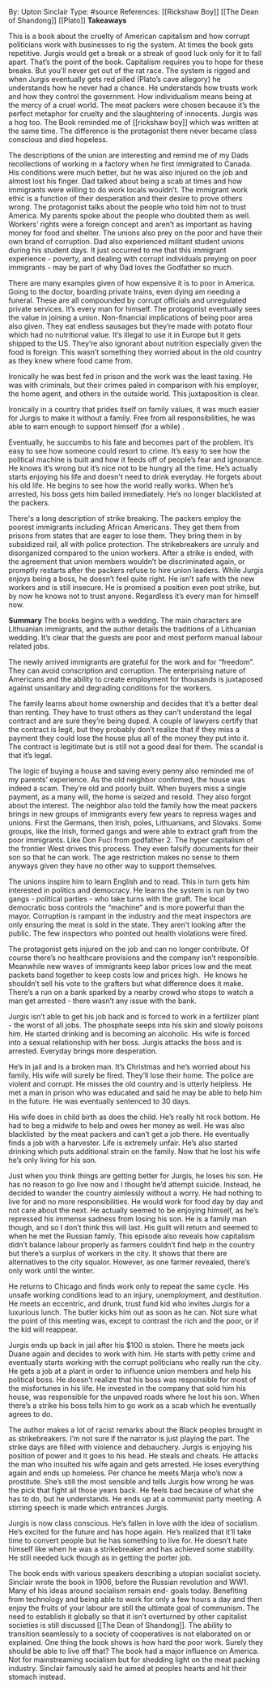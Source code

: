 By: Upton Sinclair
Type: #source 
References: [[Rickshaw Boy]]
[[The Dean of Shandong]]
[[Plato]]
**Takeaways**

This is a book about the cruelty of American capitalism and how corrupt politicians work with businesses to rig the system. At times the book gets  repetitive. Jurgis would get a break or a streak of good luck only for it to fall apart. That’s the point of the book. Capitalism requires you to hope for these breaks. But you’ll never get out of the rat race. The system is rigged and when  Jurgis eventually gets  red pilled (Plato’s cave allegory) he understands how he never had a chance. He understands how trusts work and how they control the government. How individualism means being at the mercy of a cruel world. The meat packers were chosen because it’s the perfect metaphor for cruelty and the slaughtering of innocents. Jurgis was a hog too. The Book reminded me of [[rickshaw boy]] which was written at the same time. The difference is the protagonist there never became class conscious and died hopeless.

The descriptions of the union are interesting and remind me of my Dads recollections of working in a factory when he first immigrated to Canada. His conditions were much better, but he was also injured on the job and almost lost his finger. Dad talked about being a scab at times and how immigrants were willing to do work locals wouldn’t. The immigrant work ethic is a function of their desperation and their desire to prove others wrong. The protagonist talks about the people who told him not to trust America. My parents spoke about the people who doubted them as well. Workers’ rights were a foreign concept and aren’t as important as having money for food and shelter. The unions also prey on the poor and have their own brand of corruption. Dad also experienced militant student unions during his student days. It just occurred to me that this immigrant experience - poverty, and dealing with corrupt individuals preying on poor immigrants - may be part of why Dad loves the Godfather so much.  

There are many examples given of how expensive it is to poor in America. Going to the doctor, boarding private trains, even dying am needing a funeral. These are all compounded by corrupt officials and unregulated private services. It’s every man for himself. The protagonist eventually sees the value in joining a union. Non-financial implications of being poor area also given. They eat endless sausages but they’re made with potato flour which had no nutritional value. It’s illegal to use it in Europe but it gets shipped to the US. They’re also ignorant about nutrition especially given the food is foreign. This wasn’t something they worried about in the old country as they knew where food came from.

Ironically he was best fed in  prison and the work was the least taxing. He was with criminals, but their crimes paled in comparison with his employer, the home agent, and others in the outside world. This juxtaposition is clear. 

Ironically in a country that prides itself on family values, it was much easier for Jurgis to make it without a family. Free from all responsibilities, he was able to earn enough to support himself (for a while) . 

Eventually, he succumbs to his fate and becomes part of the problem. It’s easy to see how someone could resort to crime. It’s easy to see how the political machine is built and how it feeds off of people’s fear and ignorance. He knows it’s wrong but it’s nice not to be hungry all the time. He’s actually starts enjoying his life and doesn't need to drink everyday. He forgets about his old life. He begins to see how the world really works. When he’s arrested, his boss gets him bailed immediately. He’s no longer blacklisted at the packers.

There's a long description of strike breaking. The packers employ the poorest immigrants including African Americans. They get them from prisons from states that are eager to lose them. They bring them in by subsidized rail, all with police protection. The strikebreakers are unruly and disorganized compared to the union workers. After a strike is ended, with the agreement that union members wouldn’t be discriminated again, or promptly restarts after the packers refuse to hire union leaders. While Jurgis enjoys being a boss, he doesn’t feel quite right. He isn’t safe with the new workers and is still insecure. He is promised a position even post strike, but by now he knows not to trust anyone. Regardless it’s every man for himself now.




**Summary**
The books begins with a wedding. The main characters are Lithuanian immigrants, and the author details the traditions of a Lithuanian wedding. It’s clear that the guests are poor and most perform  manual labour related jobs.

The newly arrived immigrants are grateful for the work and for “freedom”. They can avoid conscription and corruption. The enterprising nature of Americans and the ability to create employment for thousands is juxtaposed against unsanitary and degrading conditions for the workers.

The family learns about home ownership and decides that it’s a better deal than renting. They have to trust others as they can’t understand the legal contract and are sure they’re being duped. A couple of lawyers certify that the contract is legit, but they probably don’t realize that if they miss a payment they could lose the house plus all of the money they put into it. The contract is legitimate but is still not a good deal for them. The scandal is that it’s legal.  

The logic of buying a house and saving every penny also reminded me of my parents’ experience. 
As the old neighbor confirmed, the house was indeed a scam. They’re old and poorly built. When buyers miss a single payment, as a many will, the home is seized and resold. They also forgot about the interest. The neighbor also told the family how the meat packers brings in new groups of immigrants every few years to repress wages and unions. First the Germans, then Irish, poles, Lithuanians, and Slovaks. Some groups, like the Irish, formed gangs and were able to extract graft from the poor immigrants. Like Don Fuci from godfather 2. The hyper capitalism of the frontier West drives this process. They even falsify documents for their son so that he can work. The age restriction makes no sense to them anyways given they have no other way to support themselves. 

The unions inspire him to learn English and to read. This in turn gets him interested in politics and democracy. He learns the system is run by two gangs - political parties - who take turns with the graft. The local democratic boss controls the “machine” and is more powerful than the mayor. Corruption is rampant in the industry and the meat inspectors are only ensuring the meat is sold in the state. They aren’t looking after the public. The few inspectors who pointed out health violations were fired.

The protagonist gets injured on the job and can no longer contribute. Of course there’s no healthcare provisions and the company isn’t responsible. Meanwhile new waves of immigrants keep labor prices low and the meat packets band together to keep costs low and prices high.  He knows he shouldn’t sell his vote to the grafters but what difference does it make. There’s a run on a bank sparked by a nearby crowd who stops to watch a man get arrested - there wasn’t any issue with the bank.  

Jurgis isn’t able to get his job back and is forced to work in a fertilizer plant - the worst of all jobs. The phosphate seeps into his skin and slowly poisons him. He started drinking and is becoming an alcoholic. His wife is forced into a sexual relationship with her boss. Jurgis attacks the boss and is arrested. Everyday brings more desperation.

He’s in jail and is a broken man. It’s Christmas and he’s worried about his family. His wife will surely be fired. They’ll lose their home. The police are violent and corrupt. He misses the old country and is utterly helpless. He met a man in prison who was educated and said he may be able to help him in the future. He was eventually sentenced to 30 days. 

His wife does in child birth as does the child. He’s really hit rock bottom. He had to beg a midwife to help and owes her money as well. He was also blacklisted  by the meat packers and can’t get a job there. He eventually finds a job with a harvester. Life is extremely unfair. He’s also started drinking which puts additional strain on the family. Now that he lost his wife he’s only living for his son.

Just when you think things are getting better for Jurgis, he loses his son. He has no reason to go live now and I thought he’d attempt suicide. Instead, he decided to wander the country aimlessly without a worry. He had nothing to live for and no more responsibilities. He would work for food day by day and not care about the next. He actually seemed to be enjoying himself, as he’s repressed his immense sadness from losing his son. He is a family man though, and so I don’t think this will last. His guilt will return and seemed to when he met the Russian family. This episode also reveals how capitalism didn’t balance labour properly as farmers couldn’t find help in the country but there’s a surplus of workers in the city. It shows that there are alternatives to the city squalor. However, as one farmer revealed, there’s only work until the winter. 

He returns to Chicago and finds work only to repeat the same cycle. His unsafe working conditions lead to an injury, unemployment, and destitution. He meets an eccentric, and drunk, trust fund kid who invites Jurgis for a luxurious lunch. The butler kicks him out as soon as he can. Not sure what the point of this meeting was, except to contrast the rich and the poor, or if the kid will reappear.

Jurgis ends up back in jail after his $100 is stolen. There he meets jack Duane again and decides to work with him. He starts with petty crime and eventually starts working with the corrupt politicians who really run the city. He gets a job at a plant in order to influence union members and help his political boss. He doesn’t realize that his boss was responsible for most of the misfortunes in his life. He invested in the company that sold him his house, was responsible for the unpaved roads where he lost his son. When there’s a strike his boss tells him to go work as a scab which he eventually agrees to do.

The author makes a lot of racist remarks about the Black peoples brought in as strikebreakers. I’m not sure if the narrator is just playing the part. The strike days are filled with violence and debauchery. Jurgis is enjoying his position of power and it goes to his head. He steals and cheats. He attacks the man who insulted his wife again and gets arrested. He loses everything again and ends up homeless. Per chance he meets Marja who’s now a prostitute. She’s still the most sensible and tells Jurgis how wrong he was the pick that fight all those years back. He feels bad because of what she has to do, but he understands. He ends up at a communist party meeting. A stirring speech is made which entrances Jurgis.

Jurgis is now class conscious. He’s fallen in love with the idea of socialism. He’s excited for the future and has hope again. He’s realized that it’ll take time to convert people but he has something to live for. He doesn’t hate himself like when he was a strikebreaker and has achieved some stability. He still needed luck though as in getting the porter job.

The book ends with various speakers describing a utopian socialist society. Sinclair wrote the book in 1906, before the Russian revolution and WW1. Many of his ideas around socialism remain end- goals today. Benefiting from technology and being able to work for only a few hours a day and then enjoy the fruits of your labour are still the ultimate goal of communism. The need to establish it globally so that it isn’t overturned by other capitalist societies is still discussed [[The Dean of Shandong]]. The ability to transition seamlessly to a society of cooperatives is not elaborated on or explained. One thing the book shows is how hard the poor work. Surely they should be able to live off that? The book had a major influence on America. Not for mainstreaming socialism but for shedding light on the meat packing industry. Sinclair famously said he aimed at peoples hearts and hit their stomach instead.